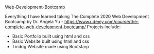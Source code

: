 Web-Development-Bootcamp

Everything I have learned taking The Complete 2020 Web Development Bootcamp by Dr. Angela Yu - https://www.udemy.com/course/the-complete-web-development-bootcamp/
Projects Include:
 - Basic Portfolio built using html and css
 - Basic Website built using html and css
 - Tindog Website made using Bootstarp
